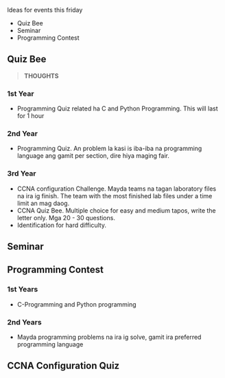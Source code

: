 Ideas for events this friday
- Quiz Bee
- Seminar
- Programming Contest


## Quiz Bee
>**THOUGHTS**
>
### 1st Year
- Programming Quiz related ha C and Python Programming. This will last for 1 hour
### 2nd Year
- Programming Quiz. An problem la kasi is iba-iba na programming language ang gamit per section, dire hiya maging fair. 
### 3rd Year
- CCNA configuration Challenge. Mayda teams na tagan laboratory files na ira ig finish. The team with the most finished lab files under a time limit an mag daog.
- CCNA Quiz Bee. Multiple choice for easy and medium tapos, write the letter only. Mga 20 - 30 questions.
- Identification for hard difficulty. 
## Seminar
## Programming Contest
### 1st Years
- C-Programming and Python programming
### 2nd Years
- Mayda programming problems na ira ig solve, gamit ira preferred programming language

## CCNA Configuration Quiz

